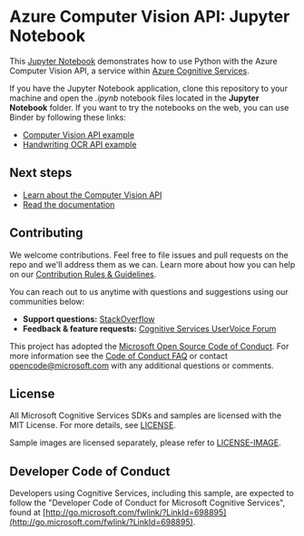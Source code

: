 # Azure Computer Vision API: Jupyter Notebook

This [Jupyter Notebook](<http://jupyter.org/>) demonstrates how to use Python with the Azure Computer Vision API, a service within [Azure Cognitive Services](https://www.microsoft.com/cognitive-services).

If you have the Jupyter Notebook application, clone this repository to your machine and open the *.ipynb* notebook files located in the **Jupyter Notebook** folder. If you want to try the notebooks on the web, you can use Binder by following these links:
* [Computer Vision API example](https://mybinder.org/v2/gh/microsoft/Cognitive-Vision-Python/master?filepath=Jupyter%20Notebook/%20Vision%20API%20Example.ipynb)
* [Handwriting OCR API example](https://mybinder.org/v2/gh/microsoft/Cognitive-Vision-Python/master?filepath=Jupyter%20Notebook/Handwriting%20OCR%20API%20Example.ipynb)

## Next steps
* [Learn about the Computer Vision API](https://azure.microsoft.com/services/cognitive-services/computer-vision/)
* [Read the documentation](https://docs.microsoft.com/azure/cognitive-services/computer-vision/)

## Contributing
We welcome contributions. Feel free to file issues and pull requests on the repo and we'll address them as we can. Learn more about how you can help on our [Contribution Rules & Guidelines](</CONTRIBUTING.md>).

You can reach out to us anytime with questions and suggestions using our communities below:
 - **Support questions:** [StackOverflow](<https://stackoverflow.com/questions/tagged/microsoft-cognitive>)
 - **Feedback & feature requests:** [Cognitive Services UserVoice Forum](<https://cognitive.uservoice.com>)

This project has adopted the [Microsoft Open Source Code of Conduct](https://opensource.microsoft.com/codeofconduct/). For more information see the [Code of Conduct FAQ](https://opensource.microsoft.com/codeofconduct/faq/) or contact [opencode@microsoft.com](mailto:opencode@microsoft.com) with any additional questions or comments.

## License
All Microsoft Cognitive Services SDKs and samples are licensed with the MIT License. For more details, see
[LICENSE](</LICENSE.md>).

Sample images are licensed separately, please refer to [LICENSE-IMAGE](</LICENSE-IMAGE.md>).


## Developer Code of Conduct
Developers using Cognitive Services, including this sample, are expected to follow the "Developer Code of Conduct for Microsoft Cognitive Services", found at [http://go.microsoft.com/fwlink/?LinkId=698895](http://go.microsoft.com/fwlink/?LinkId=698895).
